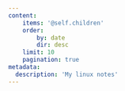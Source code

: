 ```yaml
---
content:
    items: '@self.children'
    order:
        by: date
        dir: desc
    limit: 10
    pagination: true
metadata:
  description: 'My linux notes'
---
```

